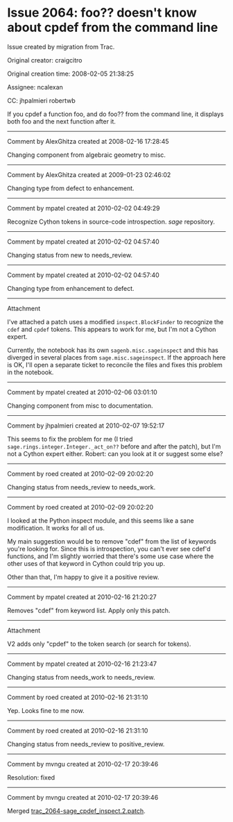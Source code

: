 # Issue 2064: foo?? doesn't know about cpdef from the command line

Issue created by migration from Trac.

Original creator: craigcitro

Original creation time: 2008-02-05 21:38:25

Assignee: ncalexan

CC:  jhpalmieri robertwb

If you cpdef a function foo, and do foo?? from the command line, it displays both foo and the next function after it.


---

Comment by AlexGhitza created at 2008-02-16 17:28:45

Changing component from algebraic geometry to misc.


---

Comment by AlexGhitza created at 2009-01-23 02:46:02

Changing type from defect to enhancement.


---

Comment by mpatel created at 2010-02-02 04:49:29

Recognize Cython tokens in source-code introspection.  *sage* repository.


---

Comment by mpatel created at 2010-02-02 04:57:40

Changing status from new to needs_review.


---

Comment by mpatel created at 2010-02-02 04:57:40

Changing type from enhancement to defect.


---

Attachment

I've attached a patch uses a modified `inspect.BlockFinder` to recognize the `cdef` and `cpdef` tokens.  This appears to work for me, but I'm not a Cython expert.

Currently, the notebook has its own `sagenb.misc.sageinspect` and this has diverged in several places from `sage.misc.sageinspect`.  If the approach here is OK, I'll open a separate ticket to reconcile the files and fixes this problem in the notebook.


---

Comment by mpatel created at 2010-02-06 03:01:10

Changing component from misc to documentation.


---

Comment by jhpalmieri created at 2010-02-07 19:52:17

This seems to fix the problem for me (I tried `sage.rings.integer.Integer._act_on??` before and after the patch), but I'm not a Cython expert either.  Robert: can you look at it or suggest some else?


---

Comment by roed created at 2010-02-09 20:02:20

Changing status from needs_review to needs_work.


---

Comment by roed created at 2010-02-09 20:02:20

I looked at the Python inspect module, and this seems like a sane modification.  It works for all of us.  

My main suggestion would be to remove "cdef" from the list of keywords you're looking for.  Since this is introspection, you can't ever see cdef'd functions, and I'm slightly worried that there's some use case where the other uses of that keyword in Cython could trip you up.

Other than that, I'm happy to give it a positive review.


---

Comment by mpatel created at 2010-02-16 21:20:27

Removes "cdef" from keyword list.  Apply only this patch.


---

Attachment

V2 adds only "cpdef" to the token search (or search for tokens).


---

Comment by mpatel created at 2010-02-16 21:23:47

Changing status from needs_work to needs_review.


---

Comment by roed created at 2010-02-16 21:31:10

Yep.  Looks fine to me now.


---

Comment by roed created at 2010-02-16 21:31:10

Changing status from needs_review to positive_review.


---

Comment by mvngu created at 2010-02-17 20:39:46

Resolution: fixed


---

Comment by mvngu created at 2010-02-17 20:39:46

Merged [trac_2064-sage_cpdef_inspect.2.patch](http://trac.sagemath.org/sage_trac/attachment/ticket/2064/trac_2064-sage_cpdef_inspect.2.patch).
